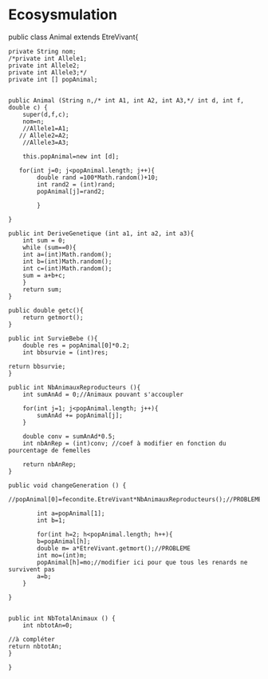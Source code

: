 # Ecosysmulation
public class Animal extends EtreVivant{

	private String nom;
	/*private int Allele1;
	private int Allele2;
	private int Allele3;*/
	private int [] popAnimal;


	public Animal (String n,/* int A1, int A2, int A3,*/ int d, int f, double c) {
		super(d,f,c);
		nom=n;
		//Allele1=A1;
	   // Allele2=A2;
		//Allele3=A3;
		
		this.popAnimal=new int [d];
		
	   for(int j=0; j<popAnimal.length; j++){
			double rand =100*Math.random()+10;
			int rand2 = (int)rand;
			popAnimal[j]=rand2;

			}
        
	}

	public int DeriveGenetique (int a1, int a2, int a3){
	    int sum = 0;
	    while (sum==0){
		int a=(int)Math.random();
		int b=(int)Math.random();
		int c=(int)Math.random();
		sum = a+b+c;
	    }
    	return sum;
	}

	public double getc(){
	    return getmort();
	}

	public int SurvieBebe (){
		double res = popAnimal[0]*0.2;
		int bbsurvie = (int)res;
        
	return bbsurvie;
	}

	public int NbAnimauxReproducteurs (){
		int sumAnAd = 0;//Animaux pouvant s'accoupler

	    for(int j=1; j<popAnimal.length; j++){
		    sumAnAd += popAnimal[j];
	    }

	    double conv = sumAnAd*0.5;
	    int nbAnRep = (int)conv; //coef à modifier en fonction du pourcentage de femelles

	    return nbAnRep; 
	}

	public void changeGeneration () {
	
	//popAnimal[0]=fecondite.EtreVivant*NbAnimauxReproducteurs();//PROBLEME
	
	        int a=popAnimal[1];
	        int b=1;
	        
	        for(int h=2; h<popAnimal.length; h++){
            b=popAnimal[h];
            double m= a*EtreVivant.getmort();//PROBLEME
            int mo=(int)m;
            popAnimal[h]=mo;//modifier ici pour que tous les renards ne survivent pas
            a=b;
        }
	
	}


	public int NbTotalAnimaux () {
		int nbtotAn=0;

	//à compléter
	return nbtotAn;
	}
	
	}
